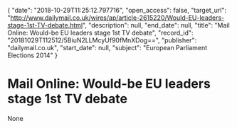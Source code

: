 {
  "date": "2018-10-29T11:25:12.797716", 
  "open_access": false, 
  "target_url": "http://www.dailymail.co.uk/wires/ap/article-2615220/Would-EU-leaders-stage-1st-TV-debate.html", 
  "description": null, 
  "end_date": null, 
  "title": "Mail Online: Would-be EU leaders stage 1st TV debate", 
  "record_id": "20181029T112512/5BiuN2LLMcyUf90fMnXDog==", 
  "publisher": "dailymail.co.uk", 
  "start_date": null, 
  "subject": "European Parliament Elections 2014"
}

# Mail Online: Would-be EU leaders stage 1st TV debate

None
